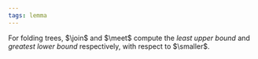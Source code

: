 ```yaml
---
tags: lemma
---
```


For folding trees, $\join$ and $\meet$ compute the _least upper bound_ and _greatest lower bound_ respectively, with respect to $\smaller$.